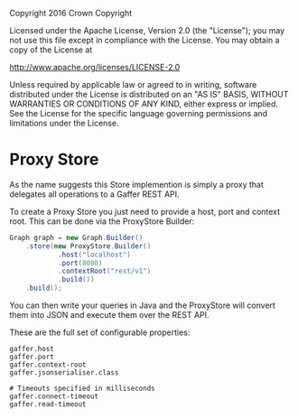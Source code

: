 Copyright 2016 Crown Copyright

Licensed under the Apache License, Version 2.0 (the "License");
you may not use this file except in compliance with the License.
You may obtain a copy of the License at

  http://www.apache.org/licenses/LICENSE-2.0

Unless required by applicable law or agreed to in writing, software
distributed under the License is distributed on an "AS IS" BASIS,
WITHOUT WARRANTIES OR CONDITIONS OF ANY KIND, either express or implied.
See the License for the specific language governing permissions and
limitations under the License.


Proxy Store
============

As the name suggests this Store implemention is simply a proxy that delegates all
operations to a Gaffer REST API.

To create a Proxy Store you just need to provide a host, port and context root.
This can be done via the ProxyStore Builder:

```java
Graph graph = new Graph.Builder()
    .store(new ProxyStore.Builder()
            .host("localhost")
            .port(8080)
            .contextRoot("rest/v1")
            .build())
    .build();
```

You can then write your queries in Java and the ProxyStore will convert them into
JSON and execute them over the REST API.

These are the full set of configurable properties:

```properties
gaffer.host
gaffer.port
gaffer.context-root
gaffer.jsonserialiser.class

# Timeouts specified in milliseconds
gaffer.connect-timeout
gaffer.read-timeout
```
